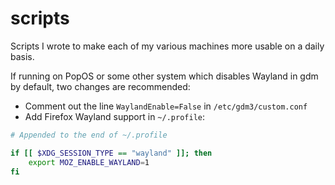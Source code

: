 # scripts
Scripts I wrote to make each of my various machines more usable on a daily basis.

If running on PopOS or some other system which disables Wayland in gdm by default, two changes are recommended:

- Comment out the line `WaylandEnable=False` in `/etc/gdm3/custom.conf`
- Add Firefox Wayland support in `~/.profile`:

```bash
# Appended to the end of ~/.profile

if [[ $XDG_SESSION_TYPE == "wayland" ]]; then
    export MOZ_ENABLE_WAYLAND=1
fi
```

